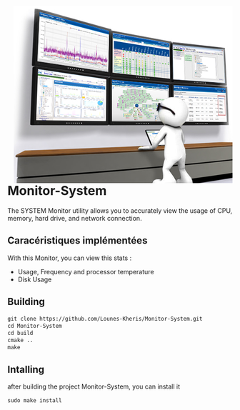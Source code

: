 <img src="mon.jpg" align="right" />

# Monitor-System

The SYSTEM Monitor utility allows you to accurately view the usage of CPU, memory, hard drive, and network connection. 
 
## Caracéristiques implémentées
With this Monitor, you can view this stats : 
 - Usage, Frequency and processor temperature
 - Disk Usage	

## Building
```
git clone https://github.com/Lounes-Kheris/Monitor-System.git
cd Monitor-System
cd build
cmake ..
make
```
## Intalling 
after building the project Monitor-System, you can install it 
```
sudo make install
```
 
